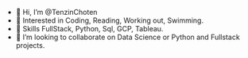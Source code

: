 - 👋 Hi, I’m @TenzinChoten
- 👀 Interested in Coding, Reading, Working out, Swimming. 
- 🌱 Skills FullStack, Python, Sql, GCP, Tableau.
- 💞️ I’m looking to collaborate on Data Science or Python and Fullstack projects.

